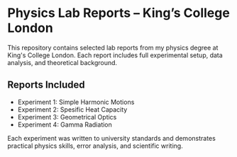 # Physics Lab Reports – King’s College London

This repository contains selected lab reports from my physics degree at King's College London.
 Each report includes full experimental setup, data analysis, and theoretical background.

## Reports Included
- Experiment 1: Simple Harmonic Motions
- Experiment 2: Spesific Heat Capacity
- Experiment 3: Geometrical Optics
- Experiment 4: Gamma Radiation


Each experiment was written to university standards and demonstrates practical physics skills, error analysis, and scientific writing.
